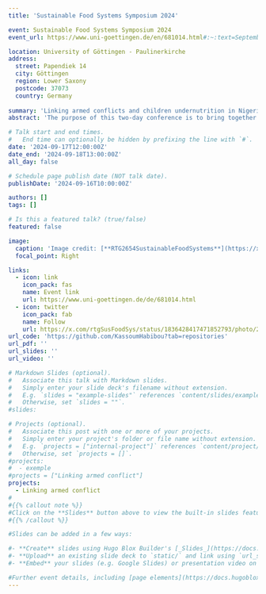 ```yaml
---
title: 'Sustainable Food Systems Symposium 2024'

event: Sustainable Food Systems Symposium 2024
event_url: https://www.uni-goettingen.de/en/681014.html#:~:text=September%2017%20%E2%80%93%2018%2C%202024%20%7C%20G%C3%B6ttingen%2C%20Germany&text=Please%20submit%20your%20extended%20abstracts,detailed%20program%20is%20coming%20soon.

location: University of Göttingen - Paulinerkirche 
address:
  street: Papendiek 14
  city: Göttingen
  region: Lower Saxony
  postcode: 37073
  country: Germany
 
summary: 'Linking armed conflicts and children undernutrition in Nigeria: the mitigating effects of maternal bargaining power'
abstract: 'The purpose of this two-day conference is to bring together academics and researchers to present and discuss their ongoing research and to stimulate interaction and cooperation between them. Topics of interest in the broad areas of nutrition, food systems and health. It was a great opportunity for me to share with the research community my research interests and findings.'

# Talk start and end times.
#   End time can optionally be hidden by prefixing the line with `#`.
date: '2024-09-17T12:00:00Z'
date_end: '2024-09-18T13:00:00Z'
all_day: false

# Schedule page publish date (NOT talk date).
publishDate: '2024-09-16T10:00:00Z'

authors: []
tags: []

# Is this a featured talk? (true/false)
featured: false

image:
  caption: 'Image credit: [**RTG2654SustainableFoodSystems**](https://x.com/rtgSusFoodSys/status/1836721061951320475/photo/1)'
  focal_point: Right

links:
  - icon: link
    icon_pack: fas
    name: Event link
    url: https://www.uni-goettingen.de/de/681014.html
  - icon: twitter
    icon_pack: fab
    name: Follow
    url: https://x.com/rtgSusFoodSys/status/1836428417471852793/photo/2
url_code: 'https://github.com/KassoumHabibou?tab=repositories'
url_pdf: ''
url_slides: ''
url_video: ''

# Markdown Slides (optional).
#   Associate this talk with Markdown slides.
#   Simply enter your slide deck's filename without extension.
#   E.g. `slides = "example-slides"` references `content/slides/example-slides.md`.
#   Otherwise, set `slides = ""`.
#slides: 

# Projects (optional).
#   Associate this post with one or more of your projects.
#   Simply enter your project's folder or file name without extension.
#   E.g. `projects = ["internal-project"]` references `content/project/deep-learning/index.md`.
#   Otherwise, set `projects = []`.
#projects:
#  - exemple
#projects = ["Linking armed conflict"]
projects:
  - Linking armed conflict
#
#{{% callout note %}}
#Click on the **Slides** button above to view the built-in slides feature.
#{{% /callout %}}

#Slides can be added in a few ways:

#- **Create** slides using Hugo Blox Builder's [_Slides_](https://docs.hugoblox.com/reference/content-types/) feature and link using `slides` parameter in the front matter of the talk file
#- **Upload** an existing slide deck to `static/` and link using `url_slides` parameter in the front matter of the talk file
#- **Embed** your slides (e.g. Google Slides) or presentation video on this page using [shortcodes](https://docs.hugoblox.com/reference/markdown/).

#Further event details, including [page elements](https://docs.hugoblox.com/reference/markdown/) such as image galleries, can be added to the body of this page.
---
```


